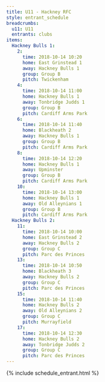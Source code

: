 ```yaml
---
title: U11 - Hackney RFC
style: entrant_schedule
breadcrumbs:
  u11: U11
  entrants: clubs
items:
  Hackney Bulls 1:
    2:
      time: 2018-10-14 10:20
      home: East Grinstead 1
      away: Hackney Bulls 1
      group: Group B
      pitch: Twickenham
    4:
      time: 2018-10-14 11:00
      home: Hackney Bulls 1
      away: Tonbridge Judds 1
      group: Group B
      pitch: Cardiff Arms Park
    6:
      time: 2018-10-14 11:40
      home: Blackheath 2
      away: Hackney Bulls 1
      group: Group B
      pitch: Cardiff Arms Park
    8:
      time: 2018-10-14 12:20
      home: Hackney Bulls 1
      away: Upminster
      group: Group B
      pitch: Cardiff Arms Park
    10:
      time: 2018-10-14 13:00
      home: Hackney Bulls 1
      away: Old Alleynians 1
      group: Group B
      pitch: Cardiff Arms Park
  Hackney Bulls 2:
    11:
      time: 2018-10-14 10:00
      home: East Grinstead 2
      away: Hackney Bulls 2
      group: Group C
      pitch: Parc des Princes
    13:
      time: 2018-10-14 10:50
      home: Blackheath 3
      away: Hackney Bulls 2
      group: Group C
      pitch: Parc des Princes
    15:
      time: 2018-10-14 11:40
      home: Hackney Bulls 2
      away: Old Alleynians 2
      group: Group C
      pitch: Murrayfield
    17:
      time: 2018-10-14 12:30
      home: Hackney Bulls 2
      away: Tonbridge Judds 2
      group: Group C
      pitch: Parc des Princes
---
```


{% include schedule_entrant.html %}
